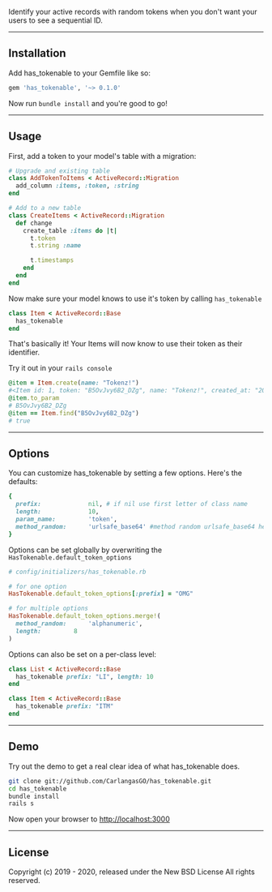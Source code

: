 Identify your active records with random tokens when you don't want your users to see a sequential ID.


------------------------------------------------------------------------------
Installation
------------------------------------------------------------------------------

Add has_tokenable to your Gemfile like so:

```ruby
gem 'has_tokenable', '~> 0.1.0'
```

Now run `bundle install` and you're good to go!


------------------------------------------------------------------------------
Usage
------------------------------------------------------------------------------

First, add a token to your model's table with a migration:

```ruby
# Upgrade and existing table
class AddTokenToItems < ActiveRecord::Migration
  add_column :items, :token, :string
end

# Add to a new table
class CreateItems < ActiveRecord::Migration
  def change
    create_table :items do |t|
      t.token
      t.string :name

      t.timestamps
    end
  end
end
```


Now make sure your model knows to use it's token by calling `has_tokenable`

```ruby
class Item < ActiveRecord::Base
  has_tokenable  
end
```

That's basically it! Your Items will now know to use their token as their identifier.

Try it out in your `rails console`

```ruby
@item = Item.create(name: "Tokenz!")
#<Item id: 1, token: "B5OvJvy6B2_DZg", name: "Tokenz!", created_at: "2020-01-26 20:17:13", updated_at: "2020-01-26 20:17:13">
@item.to_param
# B5OvJvy6B2_DZg
@item == Item.find("B5OvJvy6B2_DZg")
# true
```


------------------------------------------------------------------------------
Options
------------------------------------------------------------------------------

You can customize has_tokenable by setting a few options. Here's the defaults:

```ruby
{
  prefix:             nil, # if nil use first letter of class name
  length:             10,
  param_name:         'token',
  method_random:      'urlsafe_base64' #method random urlsafe_base64 hex alphanumeric random_number uuid
}
```


Options can be set globally by overwriting the `HasTokenable.default_token_options`

```ruby
# config/initializers/has_tokenable.rb

# for one option
HasTokenable.default_token_options[:prefix] = "OMG"

# for multiple options
HasTokenable.default_token_options.merge!(
  method_random:      'alphanumeric',
  length:         8
)
```

Options can also be set on a per-class level:

```ruby
class List < ActiveRecord::Base
  has_tokenable prefix: "LI", length: 10
end

class Item < ActiveRecord::Base
  has_tokenable prefix: "ITM"
end
```


------------------------------------------------------------------------------
Demo
------------------------------------------------------------------------------

Try out the demo to get a real clear idea of what has_tokenable does.

```bash
git clone git://github.com/CarlangasGO/has_tokenable.git
cd has_tokenable
bundle install
rails s
```

Now open your browser to [http://localhost:3000](http://localhost:3000)


------------------------------------------------------------------------------
License
------------------------------------------------------------------------------

Copyright (c) 2019 - 2020, released under the New BSD License All rights reserved.
